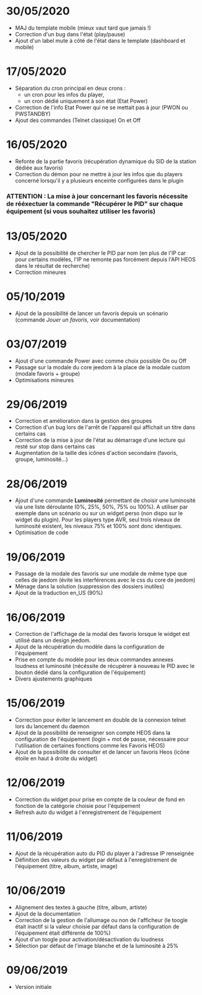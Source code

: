 # 30/05/2020

- MAJ du template mobile (mieux vaut tard que jamais !)
- Correction d'un bug dans l'état (play/pause)
- Ajout d'un label mute à côté de l'état dans le template (dashboard et mobile)

# 17/05/2020

- Séparation du cron principal en deux crons : 
  - un cron pour les infos du player,
  - un cron dédié uniquement à son état (Etat Power)
- Correction de l'info Etat Power qui ne se mettait pas à jour (PWON ou PWSTANDBY)
- Ajout des commandes (Telnet classique) On et Off

# 16/05/2020

- Refonte de la partie favoris (récupération dynamique du SID de la station dédiée aux favoris)
- Correction du démon pour ne mettre à jour les infos que du players concerné lorsqu'il y a plusieurs enceinte configurées dans le plugin

### **ATTENTION : La mise à jour concernant les favoris nécessite de rééxectuer la commande "Récupérer le PID" sur chaque équipement (si vous souhaitez utiliser les favoris)**

# 13/05/2020

- Ajout de la possibilité de chercher le PID par nom (en plus de l'IP car pour certains modèles, l'IP ne remonte pas forcément depuis l'API HEOS dans le résultat de recherche)
- Correction mineures

# 05/10/2019

- Ajout de la possibilité de lancer un favoris depuis un scénario (commande *Jouer un favoris*, voir documentation)

# 03/07/2019

- Ajout d'une commande Power avec comme choix possible On ou Off
- Passage sur la modale du core jeedom à la place de la modale custom (modale favoris + groupe)
- Optimisations mineures

# 29/06/2019

- Correction et amélioration dans la gestion des groupes
- Correction d'un bug lors de l'arrêt de l'appareil qui affichait un titre dans certains cas
- Correction de la mise à jour de l'état au démarrage d'une lecture qui resté sur stop dans certains cas
- Augmentation de la taille des icônes d'action secondaire (favoris, groupe, luminosité...)

# 28/06/2019

- Ajout d'une commande **Luminosité** permettant de choisir une luminosité via une liste déroulante (0%, 25%, 50%, 75% ou 100%). A utiliser par exemple dans un scénario ou sur un widget perso (non dispo sur le widget du plugin). Pour les players type AVR, seul trois niveaux de luminosité existent, les niveaux 75% et 100% sont donc identiques.
- Optimisation de code

# 19/06/2019

- Passage de la modale des favoris sur une modale de même type que celles de jeedom (évite les interférences avec le css du core de jeedom)
- Ménage dans la solution (suppression des dossiers inutiles)
- Ajout de la traduction en_US (90%)

# 16/06/2019

- Correction de l'affichage de la modal des favoris lorsque le widget est utilisé dans un design jeedom.
- Ajout de la récupération du modèle dans la configuration de l'équipement
- Prise en compte du modèle pour les deux commandes annexes loudness et luminosité (nécéssite de récupérer à nouveau le PID avec le bouton dédié dans la configuration de l'équipement)
- Divers ajustements graphiques

# 15/06/2019

- Correction pour éviter le lancement en double de la connexion telnet lors du lancement du daemon
- Ajout de la possibilité de renseigner son compte HEOS dans la configuration de l'équipement (login + mot de passe, nécessaire pour l'utilisation de certaines fonctions comme les Favoris HEOS)
- Ajout de la possibilité de consulter et de lancer un favoris Heos (icône étoile en haut à droite du widget)

# 12/06/2019

- Correction du widget pour prise en compte de la couleur de fond en fonction de la catégorie choisie pour l'équipement
- Refresh auto du widget à l'enregistrement de l'équipement

# 11/06/2019

- Ajout de la récupération auto du PID du player à l'adresse IP renseignée
- Définition des valeurs du widget par défaut à l'enregistrement de l'équipement (titre, album, artiste, image)

# 10/06/2019

- Alignement des textes à gauche (titre, album, artiste)
- Ajout de la documentation
- Correction de la gestion de l'allumage ou non de l'afficheur (le toogle était inactif si la valeur choisie par défaut dans la configuration de l'équipement était différente de 100%)
- Ajout d'un toogle pour activation/désactivation du loudness
- Sélection par défaut de l'image blanche et de la luminosité à 25%

# 09/06/2019

- Version initiale
